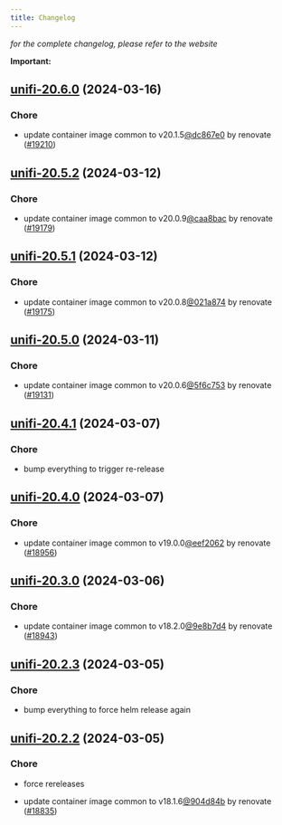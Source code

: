 ```yaml
---
title: Changelog
---
```



*for the complete changelog, please refer to the website*

**Important:**


## [unifi-20.6.0](https://github.com/truecharts/charts/compare/unifi-20.5.2...unifi-20.6.0) (2024-03-16)

### Chore



- update container image common to v20.1.5[@dc867e0](https://github.com/dc867e0) by renovate ([#19210](https://github.com/truecharts/charts/issues/19210))


## [unifi-20.5.2](https://github.com/truecharts/charts/compare/unifi-20.5.1...unifi-20.5.2) (2024-03-12)

### Chore



- update container image common to v20.0.9[@caa8bac](https://github.com/caa8bac) by renovate ([#19179](https://github.com/truecharts/charts/issues/19179))


## [unifi-20.5.1](https://github.com/truecharts/charts/compare/unifi-20.5.0...unifi-20.5.1) (2024-03-12)

### Chore



- update container image common to v20.0.8[@021a874](https://github.com/021a874) by renovate ([#19175](https://github.com/truecharts/charts/issues/19175))


## [unifi-20.5.0](https://github.com/truecharts/charts/compare/unifi-20.4.1...unifi-20.5.0) (2024-03-11)

### Chore



- update container image common to v20.0.6[@5f6c753](https://github.com/5f6c753) by renovate ([#19131](https://github.com/truecharts/charts/issues/19131))


## [unifi-20.4.1](https://github.com/truecharts/charts/compare/unifi-20.4.0...unifi-20.4.1) (2024-03-07)

### Chore



- bump everything to trigger re-release


## [unifi-20.4.0](https://github.com/truecharts/charts/compare/unifi-20.3.0...unifi-20.4.0) (2024-03-07)

### Chore



- update container image common to v19.0.0[@eef2062](https://github.com/eef2062) by renovate ([#18956](https://github.com/truecharts/charts/issues/18956))


## [unifi-20.3.0](https://github.com/truecharts/charts/compare/unifi-20.2.3...unifi-20.3.0) (2024-03-06)

### Chore



- update container image common to v18.2.0[@9e8b7d4](https://github.com/9e8b7d4) by renovate ([#18943](https://github.com/truecharts/charts/issues/18943))


## [unifi-20.2.3](https://github.com/truecharts/charts/compare/unifi-20.2.2...unifi-20.2.3) (2024-03-05)

### Chore



- bump everything to force helm release again


## [unifi-20.2.2](https://github.com/truecharts/charts/compare/unifi-20.2.0...unifi-20.2.2) (2024-03-05)

### Chore



- force rereleases

- update container image common to v18.1.6[@904d84b](https://github.com/904d84b) by renovate ([#18835](https://github.com/truecharts/charts/issues/18835))








